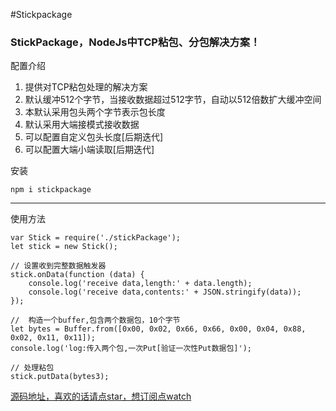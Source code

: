 #Stickpackage


###  StickPackage，NodeJs中TCP粘包、分包解决方案！

配置介绍

1. 提供对TCP粘包处理的解决方案
2. 默认缓冲512个字节，当接收数据超过512字节，自动以512倍数扩大缓冲空间
3. 本默认采用包头两个字节表示包长度
4. 默认采用大端接模式接收数据
5. 可以配置自定义包头长度[后期迭代]
6. 可以配置大端小端读取[后期迭代]

安装
```
npm i stickpackage
```
---

使用方法
```
var Stick = require('./stickPackage');
let stick = new Stick();

// 设置收到完整数据触发器
stick.onData(function (data) {
    console.log('receive data,length:' + data.length);
    console.log('receive data,contents:' + JSON.stringify(data));
});

//  构造一个buffer,包含两个数据包，10个字节
let bytes = Buffer.from([0x00, 0x02, 0x66, 0x66, 0x00, 0x04, 0x88, 0x02, 0x11, 0x11]);
console.log('log:传入两个包,一次Put[验证一次性Put数据包]');

// 处理粘包
stick.putData(bytes3);

```


[源码地址，喜欢的话请点star，想订阅点watch](https://github.com/lvgithub/stickPackage.git)